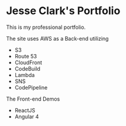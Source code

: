 # Jesse Clark's Portfolio
This is my professional portfolio.

The site uses AWS as a Back-end utilizing
* S3
* Route 53
* CloudFront
* CodeBuild
* Lambda
* SNS
* CodePipeline

The Front-end Demos
* ReactJS
* Angular 4